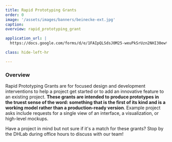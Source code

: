 ```yaml
---
title: Rapid Prototyping Grants
order: 0
image: '/assets/images/banners/beinecke-ext.jpg'
caption:
overview: rapid_prototyping_grant

application_url: |
  https://docs.google.com/forms/d/e/1FAIpQLSdsJ0M25-weuPkSrUzn2NHI30ewtov7VE10cp-nRFrfcEwLNw/viewform?usp=sf_link

class: hide-left-hr

---
```


### Overview

Rapid Prototyping Grants are for focused design and development interventions to help a project get started or to add an innovative feature to an existing project. <strong>These grants are intended to produce prototypes in the truest sense of the word: something that is the first of its kind and is a working model rather than a production-ready version</strong>. Example project asks include requests for a single view of an interface, a visualization, or high-level mockups.

Have a project in mind but not sure if it's a match for these grants? Stop by the DHLab during office hours to discuss with our team!